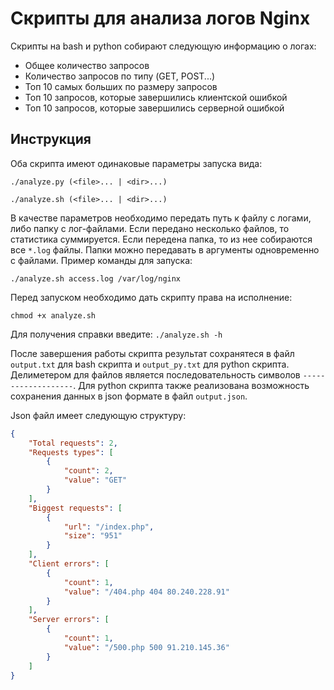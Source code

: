 # Скрипты для анализа логов Nginx

Скрипты на bash и python собирают следующую информацию о логах:
* Общее количество запросов
* Количество запросов по типу (GET, POST...)
* Топ 10 самых больших по размеру запросов
* Топ 10 запросов, которые завершились клиентской ошибкой
* Топ 10 запросов, которые завершились серверной ошибкой

## Инструкция
Оба скрипта имеют одинаковые параметры запуска вида:

`./analyze.py (<file>... | <dir>...)`

`./analyze.sh (<file>... | <dir>...)`

В качестве параметров необходимо передать путь к файлу с логами, либо папку с лог-файлами. Если передано несколько файлов, то статистика суммируется. 
Если передена папка, то из нее собираются все `*.log` файлы. Папки можно передавать в аргументы одновременно с файлами. Пример команды для запуска:

`./analyze.sh access.log /var/log/nginx`

Перед запуском необходимо дать скрипту права на исполнение: 

`chmod +x analyze.sh`

Для получения справки введите: `./analyze.sh -h`

После завершения работы скрипта результат сохранятеся в файл `output.txt` для bash скрипта и `output_py.txt` для python скрипта. Делиметером для файлов является последовательность символов `-------------------`.
Для python скрипта также реализована возможность сохранения данных в json формате в файл `output.json`.

Json файл имеет следующую структуру:
```json
{
    "Total requests": 2,
    "Requests types": [
        {
            "count": 2,
            "value": "GET"
        }
    ],
    "Biggest requests": [
        {
            "url": "/index.php",
            "size": "951"
        }
    ],
    "Client errors": [
        {
            "count": 1,
            "value": "/404.php 404 80.240.228.91"
        }
    ],
    "Server errors": [
        {
            "count": 1,
            "value": "/500.php 500 91.210.145.36"
        }
    ]
}
```
